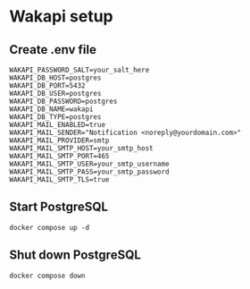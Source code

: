 # Wakapi setup

## Create .env file

```shell
WAKAPI_PASSWORD_SALT=your_salt_here
WAKAPI_DB_HOST=postgres
WAKAPI_DB_PORT=5432
WAKAPI_DB_USER=postgres
WAKAPI_DB_PASSWORD=postgres
WAKAPI_DB_NAME=wakapi
WAKAPI_DB_TYPE=postgres
WAKAPI_MAIL_ENABLED=true
WAKAPI_MAIL_SENDER="Notification <noreply@yourdomain.com>"
WAKAPI_MAIL_PROVIDER=smtp
WAKAPI_MAIL_SMTP_HOST=your_smtp_host
WAKAPI_MAIL_SMTP_PORT=465
WAKAPI_MAIL_SMTP_USER=your_smtp_username
WAKAPI_MAIL_SMTP_PASS=your_smtp_password
WAKAPI_MAIL_SMTP_TLS=true
```

## Start PostgreSQL

```shell
docker compose up -d
```

## Shut down PostgreSQL

```shell
docker compose down
```
